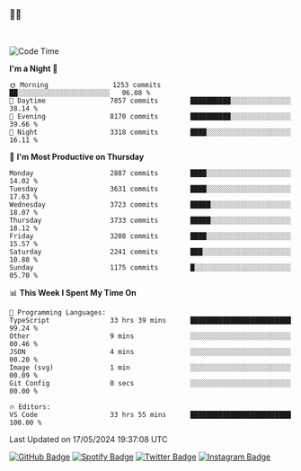 ### 🤙🍺

<!-- <a href="https://github-readme-stats.vercel.app/api?username=hzak2xx&count_private=true&show_icons=true&theme=dracula">
  <img align="center" src="https://github-readme-stats.vercel.app/api?username=hzak2xx&count_private=true&show_icons=true&theme=dracula" />
</a>
</br> -->
</br>

<!--START_SECTION:waka-->
![Code Time](http://img.shields.io/badge/Code%20Time-3%2C321%20hrs%2038%20mins-blue)

**I'm a Night 🦉** 

```text
🌞 Morning                1253 commits        ██░░░░░░░░░░░░░░░░░░░░░░░   06.08 % 
🌆 Daytime                7857 commits        ██████████░░░░░░░░░░░░░░░   38.14 % 
🌃 Evening                8170 commits        ██████████░░░░░░░░░░░░░░░   39.66 % 
🌙 Night                  3318 commits        ████░░░░░░░░░░░░░░░░░░░░░   16.11 % 
```
📅 **I'm Most Productive on Thursday** 

```text
Monday                   2887 commits        ████░░░░░░░░░░░░░░░░░░░░░   14.02 % 
Tuesday                  3631 commits        ████░░░░░░░░░░░░░░░░░░░░░   17.63 % 
Wednesday                3723 commits        █████░░░░░░░░░░░░░░░░░░░░   18.07 % 
Thursday                 3733 commits        █████░░░░░░░░░░░░░░░░░░░░   18.12 % 
Friday                   3208 commits        ████░░░░░░░░░░░░░░░░░░░░░   15.57 % 
Saturday                 2241 commits        ███░░░░░░░░░░░░░░░░░░░░░░   10.88 % 
Sunday                   1175 commits        █░░░░░░░░░░░░░░░░░░░░░░░░   05.70 % 
```


📊 **This Week I Spent My Time On** 

```text
💬 Programming Languages: 
TypeScript               33 hrs 39 mins      █████████████████████████   99.24 % 
Other                    9 mins              ░░░░░░░░░░░░░░░░░░░░░░░░░   00.46 % 
JSON                     4 mins              ░░░░░░░░░░░░░░░░░░░░░░░░░   00.20 % 
Image (svg)              1 min               ░░░░░░░░░░░░░░░░░░░░░░░░░   00.09 % 
Git Config               0 secs              ░░░░░░░░░░░░░░░░░░░░░░░░░   00.00 % 

🔥 Editors: 
VS Code                  33 hrs 55 mins      █████████████████████████   100.00 % 
```


 Last Updated on 17/05/2024 19:37:08 UTC
<!--END_SECTION:waka-->

[![GitHub Badge](https://img.shields.io/badge/GitHub-100000?style=for-the-badge&logo=github&logoColor=white)](https://github.com/hzak2xx)
[![Spotify Badge](https://img.shields.io/badge/Spotify-1ED760?&style=for-the-badge&logo=spotify&logoColor=white)](https://open.spotify.com/user/uf90s6sbbh75a1mt44clkhkvf)
[![Twitter Badge](https://img.shields.io/badge/Twitter-1DA1F2?style=for-the-badge&logo=twitter&logoColor=white)](https://twitter.com/hzak2xx)
[![Instagram Badge](https://img.shields.io/badge/Instagram-E4405F?style=for-the-badge&logo=instagram&logoColor=white)](https://www.instagram.com/hzak2xx/)
